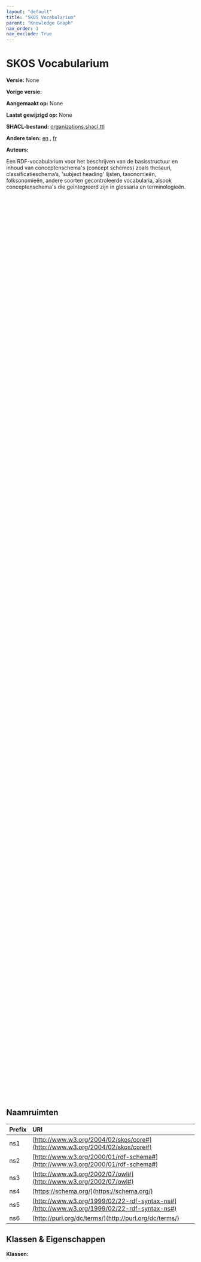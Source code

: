 ```yaml
---
layout: "default"
title: "SKOS Vocabularium"
parent: "Knowledge Graph"
nav_order: 1
nav_exclude: True
---
```

<svg xmlns="http://www.w3.org/2000/svg" style="display: none;"><symbol id="svg-external-link" width="24" height="24" viewBox="0 0 24 24" fill="none" stroke="currentColor" stroke-width="2" stroke-linecap="round" stroke-linejoin="round" class="feather feather-external-link"><title id="svg-external-link-title">(external link)</title><path d="M18 13v6a2 2 0 0 1-2 2H5a2 2 0 0 1-2-2V8a2 2 0 0 1 2-2h6"></path><polyline points="15 3 21 3 21 9"></polyline><line x1="10" y1="14" x2="21" y2="3"></line> </symbol></svg>

SKOS Vocabularium
====================

**Versie:** None

**Vorige versie:** 

**Aangemaakt op:** None

**Laatst gewijzigd op:** None

**SHACL-bestand:** [organizations.shacl.ttl](organizations.shacl.ttl)

**Andere talen:**
[en](../en)
, [fr](../fr)

**Auteurs:**


Een RDF-vocabularium voor het beschrijven van de basisstructuur en inhoud van conceptenschema's (concept schemes) zoals thesauri, classificatieschema’s, 'subject heading' lijsten, taxonomieën, folksonomieën, andere soorten gecontroleerde vocabularia, alsook conceptenschema's die geïntegreerd zijn in glossaria en terminologieën.

<div id="zoom" class="table-wrapper">
<svg xmlns="http://www.w3.org/2000/svg" xmlns:xlink="http://www.w3.org/1999/xlink" contentStyleType="text/css" preserveAspectRatio="none" version="1.1" viewBox="0 0 10 10" zoomAndPan="magnify"><defs/><g/></svg>
</div>

## Naamruimten

| Prefix | URI      |
| :----- | :------- |
| ns1     | [http://www.w3.org/2004/02/skos/core#](http://www.w3.org/2004/02/skos/core#) |
| ns2     | [http://www.w3.org/2000/01/rdf-schema#](http://www.w3.org/2000/01/rdf-schema#) |
| ns3     | [http://www.w3.org/2002/07/owl#](http://www.w3.org/2002/07/owl#) |
| ns4     | [https://schema.org/](https://schema.org/) |
| ns5     | [http://www.w3.org/1999/02/22-rdf-syntax-ns#](http://www.w3.org/1999/02/22-rdf-syntax-ns#) |
| ns6     | [http://purl.org/dc/terms/](http://purl.org/dc/terms/) |

## Klassen & Eigenschappen

**Klassen:** 

[^1]: Unieke taallabels vereist
<style>
#zoom {
  height: 60vh;
  padding: 5px;
}

#zoom > svg {
    width: 100%;
    height: 100%;
}

.svg-external-link {
  width: 16px;
  height: 16px;
}
</style>

<script src="https://cdn.jsdelivr.net/npm/svg-pan-zoom@3.5.0/dist/svg-pan-zoom.min.js"></script>
<script>
window.onload = (event) => {
  svgPanZoom('#zoom > svg', {controlIconsEnabled: true})
};
</script>
